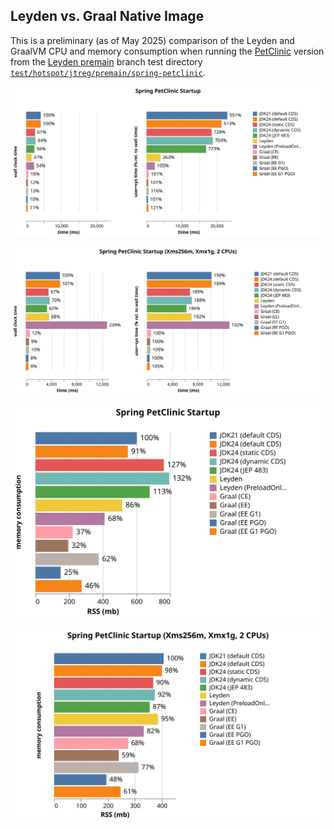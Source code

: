 ## Leyden vs. Graal Native Image

This is a preliminary (as of May 2025) comparison of the Leyden and GraalVM CPU and memory consumption when running the [PetClinic](https://github.com/spring-projects/spring-petclinic) version from the [Leyden premain](https://github.com/openjdk/leyden/tree/premain) branch test directory [`test/hotspot/jtreg/premain/spring-petclinic`](https://github.com/openjdk/leyden/tree/premain/test/hotspot/jtreg/premain/spring-petclinic).

![](graphs/2025-05-22-11-40-PetClinic/PetClinic.svg)

![](graphs/2025-05-22-12-14-PetClinic_taskset2_Xms256_Xmx1g/PetClinic.svg)

![](graphs/2025-05-22-11-40-PetClinic/PetClinicRSS.svg)

![](graphs/2025-05-22-12-14-PetClinic_taskset2_Xms256_Xmx1g/PetClinicRSS.svg)